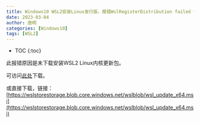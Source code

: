 ```yaml
---
title: Windows10 WSL2安装Linux发行版，报错WslRegisterDistribution failed with error: 0x800701bc
date: 2023-03-04
author: 唐明
categories: [Windows10]
tags: [WSL2]
---
```

* TOC
{:toc}

此报错原因是未下载安装WSL2 Linux内核更新包。

可访问[此处](https://learn.microsoft.com/zh-cn/windows/wsl/install-manual#step-4---download-the-linux-kernel-update-package)下载。

或直接下载，链接：[https://wslstorestorage.blob.core.windows.net/wslblob/wsl_update_x64.msi](https://wslstorestorage.blob.core.windows.net/wslblob/wsl_update_x64.msi)
